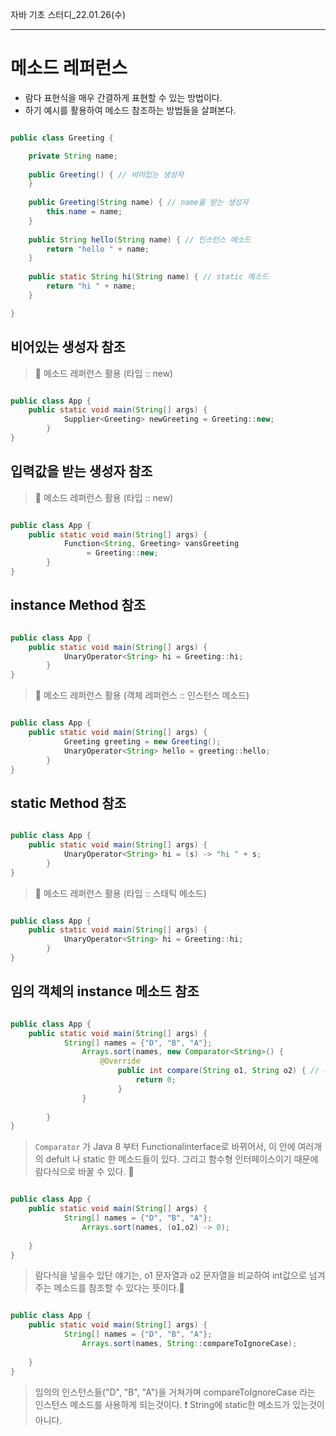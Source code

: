 자바 기초 스터디_22.01.26(수)
***
# 메소드 레퍼런스
- 람다 표현식을 매우 간결하게 표현할 수 있는 방법이다.
- 하기 예시를 활용하여 메소드 참조하는 방법들을 살펴본다.

~~~java

public class Greeting {

    private String name;
    
    public Greeting() { // 비어있는 생성자
    }
    
    public Greeting(String name) { // name을 받는 생성자
    	this.name = name;
    }
    
    public String hello(String name) { // 인스턴스 메소드
    	return "hello " + name;
    }
    
    public static String hi(String name) { // static 메소드
    	return "hi " + name;
    }

}

~~~

## 비어있는 생성자 참조
> 🔻 메소드 레퍼런스 활용 (타입 :: new)

~~~java

public class App {
	public static void main(String[] args) {
    		Supplier<Greeting> newGreeting = Greeting::new; 
    	}
}	

~~~

## 입력값을 받는 생성자 참조
> 🔻 메소드 레퍼런스 활용 (타입 :: new)

~~~java

public class App {
	public static void main(String[] args) {
    		Function<String, Greeting> vansGreeting 
           		 = Greeting::new;
    	}
}	

~~~

## instance Method 참조
~~~java

public class App {
	public static void main(String[] args) {
    		UnaryOperator<String> hi = Greeting::hi;
    	}
}	

~~~

> 🔻 메소드 레퍼런스 활용 (객체 레퍼런스 :: 인스턴스 메소드)

~~~java

public class App {
	public static void main(String[] args) {
    		Greeting greeting = new Greeting();
    		UnaryOperator<String> hello = greeting::hello;
    	}
}	

~~~

## static Method 참조
~~~java

public class App {
	public static void main(String[] args) {
    		UnaryOperator<String> hi = (s) -> "hi " + s;
    	}
}	

~~~

> 🔻 메소드 레퍼런스 활용 (타입 :: 스태틱 메소드)

~~~java

public class App {
	public static void main(String[] args) {
    		UnaryOperator<String> hi = Greeting::hi;
    	}
}	

~~~

## 임의 객체의 instance 메소드 참조

~~~java

public class App {
	public static void main(String[] args) {
    		String[] names = {"D", "B", "A"}; 
            	Arrays.sort(names, new Comparator<String>() {
                	@Override
                    	public int compare(String o1, String o2) { // 파라미터 2개를 받아, 문자열을 비교하여 int로 리턴
                        	return 0;
                        }
                }
           		
    	}
}	

~~~

> `Comparator` 가 Java 8 부터 Functionalinterface로 바뀌어서, 이 안에 여러개의 defult 나 static 한 메소드들이 있다.
그리고 함수형 인터페이스이기 때문에 람다식으로 바꿀 수 있다. 🔻

~~~java

public class App {
	public static void main(String[] args) {
    		String[] names = {"D", "B", "A"}; 
            	Arrays.sort(names, (o1,o2) -> 0);
                        
  	}
}	

~~~

> 람다식을 넣을수 있단 얘기는, o1 문자열과 o2 문자열을 비교하여 int값으로 넘겨주는 메소드를
참조할 수 있다는 뜻이다.🔻

~~~java

public class App {
	public static void main(String[] args) {
    		String[] names = {"D", "B", "A"}; 
            	Arrays.sort(names, String::compareToIgnoreCase);
                        
  	}
}	

~~~

> 임의의 인스턴스들("D", "B", "A")을 거쳐가며 compareToIgnoreCase 라는 인스턴스 메소드를 사용하게 되는것이다. ❗️ String에 static한 메소드가 있는것이 아니다.